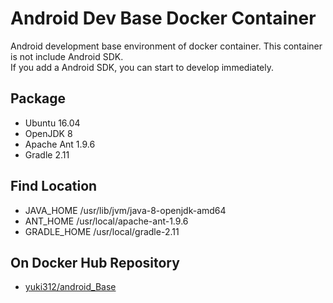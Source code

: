 # Android Dev Base Docker Container

Android development base environment of docker container. This container is not include Android SDK.  
If you add a Android SDK, you can start to develop immediately.  

## Package

 - Ubuntu 16.04
 - OpenJDK 8
 - Apache Ant 1.9.6
 - Gradle 2.11

## Find Location

 - JAVA_HOME /usr/lib/jvm/java-8-openjdk-amd64
 - ANT_HOME /usr/local/apache-ant-1.9.6
 - GRADLE_HOME /usr/local/gradle-2.11

## On Docker Hub Repository

 - [yuki312/android_Base](https://hub.docker.com/r/yuki312/android_base/)
